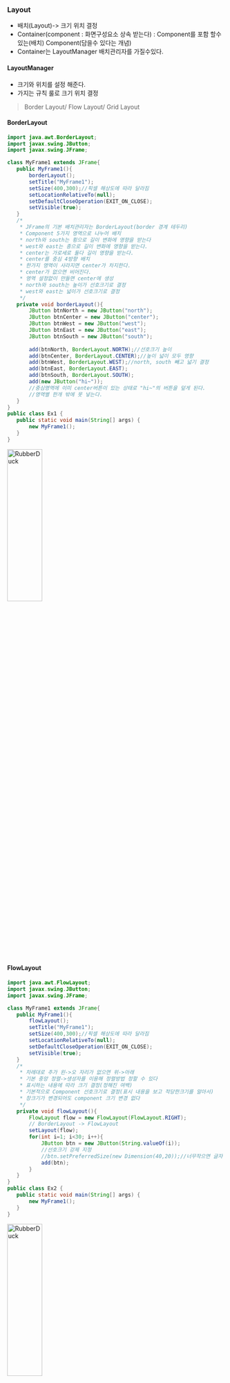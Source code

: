 ### Layout
* 배치(Layout)-> 크기 위치 결정
* Container(component : 화면구성요소 상속 받는다) : Component를 포함 할수 있는(배치) Component(담을수 있다는 개념)
* Container는 LayoutManager 배치관리자를 가질수있다.
#### LayoutManager
* 크기와 위치를 설정 해준다.
* 가지는 규칙 룰로 크기 위치 결정
> Border Layout/
> Flow Layout/
> Grid Layout

 #### BorderLayout
 ```java
import java.awt.BorderLayout;
import javax.swing.JButton;
import javax.swing.JFrame;

class MyFrame1 extends JFrame{
	public MyFrame1(){
		borderLayout();
		setTitle("MyFrame1");
		setSize(400,300);//픽셀 해상도에 따라 달라짐
		setLocationRelativeTo(null);
		setDefaultCloseOperation(EXIT_ON_CLOSE);
		setVisible(true);
	}
	/*
	 * JFrame의 기본 배치관리자는 BorderLayout(border 경계 테두리)
	 * Component 5가지 영역으로 나누어 배치
	 * north와 south는 횡으로 길이 변화에 영향을 받는다
	 * west와 east는 종으로 길이 변화에 영향을 받는다.
	 * center는 가로세로 둘다 길이 영향을 받는다.
	 * center를 중심 4방향 배치
	 * 한가지 영역이 사라지면 center가 차지한다.
	 * center가 없으면 비어진다.
	 * 영역 설정없이 만들면 center에 생성
	 * north와 south는 높이가 선호크기로 결정
	 * west와 east는 넓이가 선호크기로 결정
	 */
	private void borderLayout(){
		JButton btnNorth = new JButton("north");
		JButton btnCenter = new JButton("center");
		JButton btnWest = new JButton("west");
		JButton btnEast = new JButton("east");
		JButton btnSouth = new JButton("south");
		
		add(btnNorth, BorderLayout.NORTH);//선호크기 높이
		add(btnCenter, BorderLayout.CENTER);//높이 넓이 모두 영향
		add(btnWest, BorderLayout.WEST);//north, south 빼고 넓기 결정
		add(btnEast, BorderLayout.EAST);
		add(btnSouth, BorderLayout.SOUTH);
		add(new JButton("hi~"));
		//중심영역에 이미 center버튼이 있는 상태로 "hi~"의 버튼을 덮게 된다.
		//영역별 한개 밖에 못 넣는다.
	}
}
public class Ex1 {
	public static void main(String[] args) {
		new MyFrame1();
	}
}
```

<img src="https://postfiles.pstatic.net/MjAyMjA1MTlfMTQy/MDAxNjUyOTU2NDkwNDY0.oxxD_t1RGnOVsd3EY4I2ktqEC4M-6crz7gSNklfGbNAg.dwQ2p50WJ9VqzRoXiQYBCmDNGl4jVbZ0VIrAkGNk4ikg.PNG.forget980/image.png?type=w580" width="40%" height="30%" title="px(픽셀) 크기 설정" alt="RubberDuck"></img>
 
  #### FlowLayout
 ```java
import java.awt.FlowLayout;
import javax.swing.JButton;
import javax.swing.JFrame;

class MyFrame1 extends JFrame{
	public MyFrame1(){
		flowLayout();
		setTitle("MyFrame1");
		setSize(400,300);//픽셀 해상도에 따라 달라짐
		setLocationRelativeTo(null);
		setDefaultCloseOperation(EXIT_ON_CLOSE);
		setVisible(true);
	}
	/*
	 * 차례대로 추가 왼->오 자리가 없으면 위->아래
	 * 기본 중앙 정렬->생성자를 이용해 정렬방법 정할 수 있다
	 * 표시하는 내용에 따라 크기 결정(정해진 여백)
	 * 기본적으로 Component 선호크기로 결정(표시 내용을 보고 적당한크기를 알아서)
	 * 창크기가 변경되어도 component 크기 변경 없다
	 */
	private void flowLayout(){
		FlowLayout flow = new FlowLayout(FlowLayout.RIGHT);
		// BorderLayout -> FlowLayout
		setLayout(flow);
		for(int i=1; i<30; i++){
			JButton btn = new JButton(String.valueOf(i));
			//선호크기 강제 지정
			//btn.setPreferredSize(new Dimension(40,20));//너무작으면 글자 표현이 찌그러져보인다
			add(btn);
		}
	}
}
public class Ex2 {
	public static void main(String[] args) {
		new MyFrame1();
	}
}
```
<img src="https://postfiles.pstatic.net/MjAyMjA1MTlfOTEg/MDAxNjUyOTU3MjI2MzU5.aeOx5rdfD_Krn_l9Yq1zfRELaS9XY3a-1qWwJTChRv4g.b2BmFeZDTGkENt-oWayTaRDv_ALopyGDCLkIyZ5KfLsg.PNG.forget980/image.png?type=w580" width="40%" height="30%" title="px(픽셀) 크기 설정" alt="RubberDuck"></img>
#### GridLayout
 ```java
import java.awt.GridLayout;
import javax.swing.JButton;
import javax.swing.JFrame;

class MyFrame1 extends JFrame{
	public MyFrame1(){
		gridLayout();
		setTitle("MyFrame1");
		setSize(400,300);//픽셀 해상도에 따라 달라짐
		setLocationRelativeTo(null);
		setDefaultCloseOperation(EXIT_ON_CLOSE);
		setVisible(true);
	}
	/*
	 * 배치 크기는 동일
	 * 길이 넗이 변화가 모든 Component에 영향(flowLayout은 Component 크기 고정)
	 * 칸을 나누고 차례대로 들어간다
	 * 합병 불가능
	 * 영역 하나에 하나의 Component 넣을 수 있다.
	 * 가로간격 세로간격 지정가능
	 * Component를 칸 갯수보다 많이 배치하면 임의로 다르게 변경
	 * 줄갯수를 0이 아닌 수로 지정하고 캔갯수를 0으로 하면 줄갯수는 보장 
	 * 줄수를 0으로 칸갯수를 0이아닌 수로 지정하면 칸갯수는 보장
	 * 몇개 들어가는지 모르겠을때 둘다 0이면 안되며 무조건 0으로 지정된 칸수, 줄수만 변경
	 */
	private void gridLayout(){
		GridLayout grid = new GridLayout(4,5,10,5);
		// BorderLayout -> GridLayout
		setLayout(grid);
		for(int i=1; i<=19;i++){
			JButton btn = new JButton(String.valueOf(i));
			add(btn);
		}
	}
}
public class Ex3 {
	public static void main(String[] args) {
		new MyFrame1();
	}
}
```
<img src="https://postfiles.pstatic.net/MjAyMjA1MTlfMjAz/MDAxNjUyOTU3NzgwMjUy.6KUp8Q8Tq3YVu16eXYz9jjREjtKrWSIe8QHZKX3zJEAg.3dPmgJi3qYp-iXkbEFF9z-LaKiSnk63Pvm486dweVmcg.PNG.forget980/image.png?type=w580" width="40%" height="30%" title="px(픽셀) 크기 설정" alt="RubberDuck"></img>
#### NONE
 ```java
package kr.ac.green;

import javax.swing.JButton;
import javax.swing.JFrame;

class MyFrame1 extends JFrame{
	public MyFrame1(){
		none();
		setTitle("MyFrame1");
		setSize(400,300);//픽셀 해상도에 따라 달라짐
		setLocationRelativeTo(null);
		setDefaultCloseOperation(EXIT_ON_CLOSE);
		setVisible(true);
	}
	/*
	 * 배치 크기는 동일
	 * 길이 넗이 변화가 모든 Component에 영향(flowLayout은 Component 크기 고정)
	 * 칸을 나누고 차례대로 들어간다
	 * 합병 불가능
	 * 영역 하나에 하나의 Component 넣을 수 있다.
	 * 가로간격 세로간격 지정가능
	 * Component를 칸 갯수보다 많이 배치하면 임의로 다르게 변경
	 * 줄갯수를 0이 아닌 수로 지정하고 캔갯수를 0으로 하면 줄갯수는 보장 
	 * 줄수를 0으로 칸갯수를 0이아닌 수로 지정하면 칸갯수는 보장
	 * 몇개 들어가는지 모르겠을때 둘다 0이면 안되며 무조건 0으로 지정된 칸수, 줄수만 변경
	 */
	private void none(){
		
			//각 각 Component 수작업으로 관리
			//무언가가 바뀌었을때 자동적으로 배치가 되지 않고 수작업 필요
			//절대 좌표 쓰지 않는 것이 좋다
			setLayout(null);
			JButton btn = new JButton("!");
			btn.setSize(200,200);
			JButton btn2 = new JButton("?");
			btn2.setSize(50,50);
			btn2.setLocation(200,200);//JFrame 왼쪽 위 0,0
			add(btn);
			add(btn2);
			System.out.println(btn.getSize());
		
	}
}
public class Ex4 {
	public static void main(String[] args) {
		new MyFrame1();
	}
}
```
<img src="https://postfiles.pstatic.net/MjAyMjA1MTlfMTMg/MDAxNjUyOTU4MTMyNzE0.1hUQ09H7pcGCL8rzR54QrnCBR3NNjpEWIHOrUupoR-wg.awBcchJonIlLTgB6uyl8Kad9kgjNizzfEI3LtrOUyvMg.PNG.forget980/image.png?type=w580" width="40%" height="30%" title="px(픽셀) 크기 설정" alt="RubberDuck"></img>

